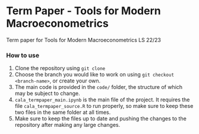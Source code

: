 # Term Paper - Tools for Modern Macroeconometrics
Term paper for Tools for Modern Macroeconometrics LS 22/23

### How to use

1. Clone the repository using `git clone`
1. Choose the branch you would like to work on using `git checkout <branch-name>`, or create your own.
1. The main code is provided in the `code/` folder, the structure of which may be subject to change.
1. `cala_termpaper_main.ipynb` is the main file of the project. It requires the file `cala_termpaper_source.R` to run properly, so make sure to keep these two files in the same folder at all times.
1. Make sure to keep the files up to date and pushing the changes to the repository after making any large changes.
